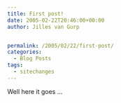 ```yaml
---
title: First post!
date: 2005-02-22T20:46:00+00:00
author: Jilles van Gurp


permalink: /2005/02/22/first-post/
categories:
  - Blog Posts
tags:
  - sitechanges
---
```

 Well here it goes ... 